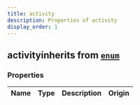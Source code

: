 ```yaml
---
title: activity
description: Properties of activity
display_order: 1
---
```


## activityinherits from [`enum`](./enum.html)

### Properties

| Name | Type | Description | Origin |
|------|------|-------------|--------|


